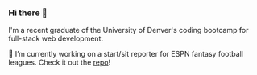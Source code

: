 ### Hi there 👋

I'm a recent graduate of the University of Denver's coding bootcamp for full-stack web development.  

🔭 I’m currently working on a start/sit reporter for ESPN fantasy football leagues. Check it out the [repo](https://github.com/BrettMiller47/start-sit-deficit)!

<!--
**BrettMiller47/BrettMiller47** is a ✨ _special_ ✨ repository because its `README.md` (this file) appears on your GitHub profile.

Here are some ideas to get you started:


- 🌱 I’m currently learning ...
- 👯 I’m looking to collaborate on ...
- 🤔 I’m looking for help with ...
- 💬 Ask me about ...
- 📫 How to reach me: ...
- 😄 Pronouns: ...
- ⚡ Fun fact: ...
-->
